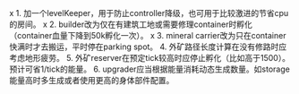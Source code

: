 x 1. 加一个levelKeeper，用于防止controller降级，也可用于比较激进的节省cpu的房间。
x 2. builder改为仅在有建筑工地或需要修理container时孵化（container血量下降到50k孵化一次）。
x 3. mineral carrier改为只在container快满时才去搬运，平时停在parking spot。
4. 外矿路径长度计算在没有修路时应考虑地形疲劳。
5. 外矿reserver在预定tick较高时应停止孵化（比如高于1500）。预计可省1/tick的能量。
6. upgrader应当根据能量消耗动态生成数量。如storage能量高时多生成或者使用更高的身体部件配置。